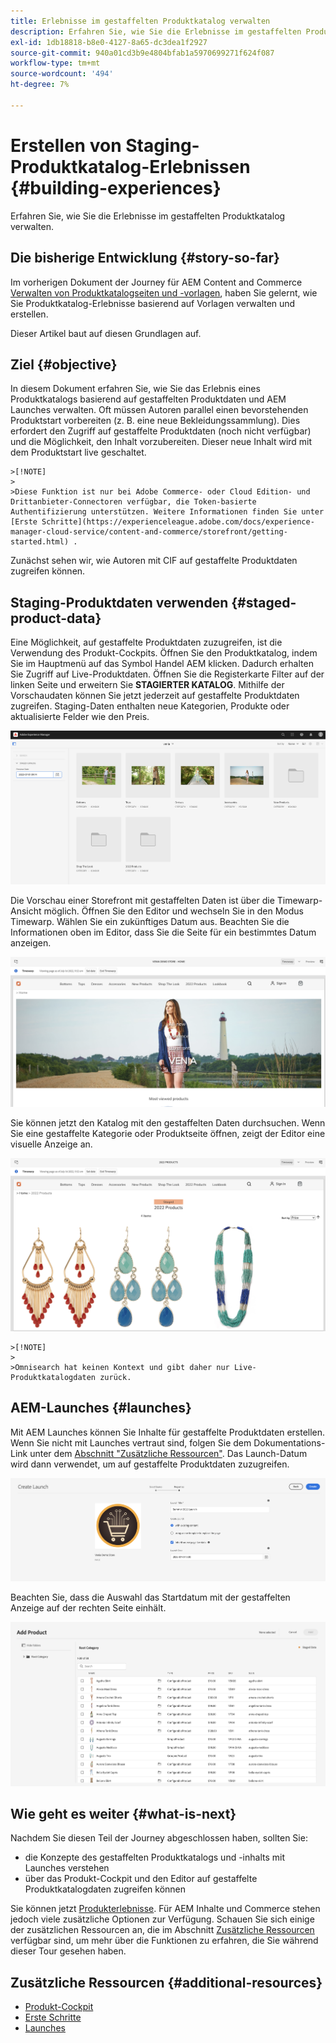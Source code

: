 ```yaml
---
title: Erlebnisse im gestaffelten Produktkatalog verwalten
description: Erfahren Sie, wie Sie die Erlebnisse im gestaffelten Produktkatalog verwalten.
exl-id: 1db18818-b8e0-4127-8a65-dc3dea1f2927
source-git-commit: 940a01cd3b9e4804bfab1a5970699271f624f087
workflow-type: tm+mt
source-wordcount: '494'
ht-degree: 7%

---
```


# Erstellen von Staging-Produktkatalog-Erlebnissen {#building-experiences}

Erfahren Sie, wie Sie die Erlebnisse im gestaffelten Produktkatalog verwalten.

## Die bisherige Entwicklung {#story-so-far}

Im vorherigen Dokument der Journey für AEM Content and Commerce [Verwalten von Produktkatalogseiten und -vorlagen](catalog-templates.md), haben Sie gelernt, wie Sie Produktkatalog-Erlebnisse basierend auf Vorlagen verwalten und erstellen.

Dieser Artikel baut auf diesen Grundlagen auf.

## Ziel {#objective}

In diesem Dokument erfahren Sie, wie Sie das Erlebnis eines Produktkatalogs basierend auf gestaffelten Produktdaten und AEM Launches verwalten. Oft müssen Autoren parallel einen bevorstehenden Produktstart vorbereiten (z. B. eine neue Bekleidungssammlung). Dies erfordert den Zugriff auf gestaffelte Produktdaten (noch nicht verfügbar) und die Möglichkeit, den Inhalt vorzubereiten. Dieser neue Inhalt wird mit dem Produktstart live geschaltet.

    >[!NOTE]
    >
    >Diese Funktion ist nur bei Adobe Commerce- oder Cloud Edition- und Drittanbieter-Connectoren verfügbar, die Token-basierte Authentifizierung unterstützen. Weitere Informationen finden Sie unter [Erste Schritte](https://experienceleague.adobe.com/docs/experience-manager-cloud-service/content-and-commerce/storefront/getting-started.html) .

Zunächst sehen wir, wie Autoren mit CIF auf gestaffelte Produktdaten zugreifen können.

## Staging-Produktdaten verwenden {#staged-product-data}

Eine Möglichkeit, auf gestaffelte Produktdaten zuzugreifen, ist die Verwendung des Produkt-Cockpits. Öffnen Sie den Produktkatalog, indem Sie im Hauptmenü auf das Symbol Handel AEM klicken. Dadurch erhalten Sie Zugriff auf Live-Produktdaten. Öffnen Sie die Registerkarte Filter auf der linken Seite und erweitern Sie **STAGIERTER KATALOG**. Mithilfe der Vorschaudaten können Sie jetzt jederzeit auf gestaffelte Produktdaten zugreifen. Staging-Daten enthalten neue Kategorien, Produkte oder aktualisierte Felder wie den Preis.

![Bühnencockpit](assets/staged-cockpit.png)

Die Vorschau einer Storefront mit gestaffelten Daten ist über die Timewarp-Ansicht möglich. Öffnen Sie den Editor und wechseln Sie in den Modus Timewarp. Wählen Sie ein zukünftiges Datum aus. Beachten Sie die Informationen oben im Editor, dass Sie die Seite für ein bestimmtes Datum anzeigen.

![stage timewarp](assets/staged-timewarp.png)

Sie können jetzt den Katalog mit den gestaffelten Daten durchsuchen. Wenn Sie eine gestaffelte Kategorie oder Produktseite öffnen, zeigt der Editor eine visuelle Anzeige an.

![Bühnenplättchen](assets/staged-plp.png)

    >[!NOTE]
    >
    >Omnisearch hat keinen Kontext und gibt daher nur Live-Produktkatalogdaten zurück.

## AEM-Launches {#launches}

Mit AEM Launches können Sie Inhalte für gestaffelte Produktdaten erstellen. Wenn Sie nicht mit Launches vertraut sind, folgen Sie dem Dokumentations-Link unter dem [Abschnitt &quot;Zusätzliche Ressourcen&quot;](#additional-resources). Das Launch-Datum wird dann verwendet, um auf gestaffelte Produktdaten zuzugreifen.

![Staging-Launch](assets/staged-launch.png)

Beachten Sie, dass die Auswahl das Startdatum mit der gestaffelten Anzeige auf der rechten Seite einhält.

![Statusauswahl](assets/staged-picker.png)

## Wie geht es weiter {#what-is-next}

Nachdem Sie diesen Teil der Journey abgeschlossen haben, sollten Sie:

* die Konzepte des gestaffelten Produktkatalogs und -inhalts mit Launches verstehen
* über das Produkt-Cockpit und den Editor auf gestaffelte Produktkatalogdaten zugreifen können

Sie können jetzt [Produkterlebnisse](product-experience-management.md). Für AEM Inhalte und Commerce stehen jedoch viele zusätzliche Optionen zur Verfügung. Schauen Sie sich einige der zusätzlichen Ressourcen an, die im Abschnitt [Zusätzliche Ressourcen](#additional-resources) verfügbar sind, um mehr über die Funktionen zu erfahren, die Sie während dieser Tour gesehen haben.

## Zusätzliche Ressourcen {#additional-resources}

* [Produkt-Cockpit](/help/commerce-cloud/authoring/product-cockpit.md)
* [Erste Schritte](/help/commerce-cloud/getting-started.md)
* [Launches](/help/sites-cloud/authoring/launches/overview.md)
